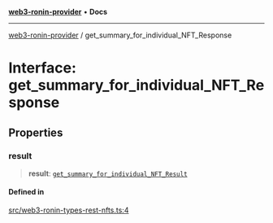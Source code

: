[**web3-ronin-provider**](../README.md) • **Docs**

***

[web3-ronin-provider](../globals.md) / get\_summary\_for\_individual\_NFT\_Response

# Interface: get\_summary\_for\_individual\_NFT\_Response

## Properties

### result

> **result**: [`get_summary_for_individual_NFT_Result`](get_summary_for_individual_NFT_Result.md)

#### Defined in

[src/web3-ronin-types-rest-nfts.ts:4](https://github.com/chuacw/web3-ronin-provider/blob/7646ce38176c1dab59363eef0869f2efa34d498b/src/web3-ronin-types-rest-nfts.ts#L4)
